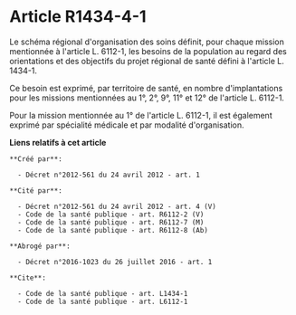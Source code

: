 # Article R1434-4-1

Le schéma régional d'organisation des soins définit, pour chaque mission mentionnée à l'article L. 6112-1, les besoins de la
population au regard des orientations et des objectifs du projet régional de santé défini à l'article L. 1434-1. 

Ce besoin est exprimé, par territoire de santé, en nombre d'implantations pour les missions mentionnées au 1°, 2°, 9°, 11° et
12° de l'article L. 6112-1. 

Pour la mission mentionnée au 1° de l'article L. 6112-1, il est également exprimé par spécialité médicale et par modalité
d'organisation.

**Liens relatifs à cet article**

	**Créé par**:

	  - Décret n°2012-561 du 24 avril 2012 - art. 1

	**Cité par**:

	  - Décret n°2012-561 du 24 avril 2012 - art. 4 (V)
	  - Code de la santé publique - art. R6112-2 (V)
	  - Code de la santé publique - art. R6112-7 (M)
	  - Code de la santé publique - art. R6112-8 (Ab)

	**Abrogé par**:

	  - Décret n°2016-1023 du 26 juillet 2016 - art. 1

	**Cite**:

	  - Code de la santé publique - art. L1434-1
	  - Code de la santé publique - art. L6112-1
